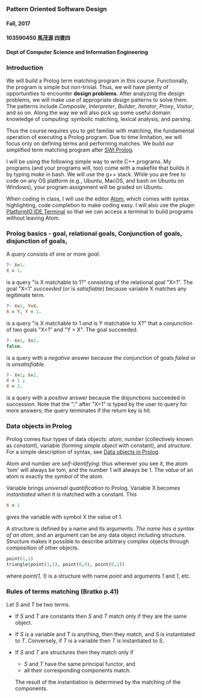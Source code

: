 ### Pattern Oriented Software Design
#### Fall, 2017
#### 103590450 馬茂源 四資四
#### Dept of Computer Science and Information Engineering


### Introduction
We will build a Prolog term matching program in this course. Functionally, the program is simple but non-trivial. Thus, we will have plenty of opportunities to encounter **design problems**. After analyzing the design problems, we will make use of appropriate design patterns to solve them. The patterns include _Composite_, _Interpreter_, _Builder_, _Iterator_, _Proxy_, _Visitor_, and so on. Along the way we will also pick up some useful domain knowledge of computing: symbolic matching, lexical analysis, and parsing.

Thus the course requires you to get familiar with matching, the fundamental operation of executing a Prolog program. Due to time limitation, we will focus only on defining terms and performing matches. We build our simplified term matching program after [SWI Prolog](http://www.swi-prolog.org/).

I will be using the following simple way to write C++ programs. My programs (and your programs will, too) come with a makefile that builds it by typing _make_ in bash. We will use the g++ stack. While you are free to code on any OS platform (e.g., Ubuntu, MacOS, and bash on Ubuntu on Windows), your program assignment will be graded on Ubuntu.

When coding in class, I will use the editor [Atom](https://atom.io), which comes with syntax highlighting, code completion to make coding easy. I will also use the plugin [PlatformIO IDE Terminal](https://atom.io/packages/platformio-ide-terminal) so that we can access a terminal to build programs without leaving Atom.

### Prolog basics - goal, relational goals, Conjunction of goals, disjunction of goals,

A _query_ consists of one or more _goal_:

```prolog
?- X=1.
X = 1.
```

is a query "is X matchable to 1?" consisting of the relational goal "X=1". The goal "X=1" _succeeded_ (or is _satisfiable_) because variable X matches any legitimate term.

```prolog
?- X=1, Y=X.
X = Y, Y = 1.
```

is a query "is X matchable to 1 _and_ is Y matchable to X?" that a _conjunction_ of two goals "X=1" and "Y = X". The goal succeeded.


```prolog
?- X=1, X=2.
false.
```

is a query with a _negative_ answer because the conjunction of goals  _failed_ or is _unsatisfiable_.

```prolog
?- X=1; X=2.
X = 1 ;
X = 2.
```

is a query with a _positive_ answer because the disjunctions succeeded in succession. Note that the ";" after "X=1" is typed by the user to query for more answers; the query terminates if the return key is hit.

### Data objects in Prolog

Prolog comes four types of data objects: _atom_, _number_ (collectively known as _constant_), variable (forming _simple object_ with constant), and _structure_. For a simple description of syntax, see
[Data objects in Prolog](http://eecs.wsu.edu/~cook/ai/lectures/prolog/node15.html).

Atom and number are _self-identifying_: thus wherever you see it, the atom 'tom' will always be tom, and the number 1 will always be 1. The _value_ of an atom is exactly the _symbol_ of the atom.

Variable brings _universal quantification_ to Prolog. Variable X becomes _instantiated_ when it is matched with a constant. This
```prolog
X = 1
```
gives the variable with symbol X the value of 1.  

A structure is defined by a name and its arguments. _The name has a syntax of an atom_, and an argument can be any data object including structure. Structure makes it possible to describe arbitrary complex objects through composition of other objects.

```prolog
point(1,1)
triangle(point(1,1), point(0,0), point(0,1))
```

where _point(1, 1)_ is a structure with name _point_ and arguments _1_ and _1_, etc.

### Rules of terms matching (Bratko p.41)

Let _S_ and _T_ be two terms.

* If _S_ and _T_ are constants then _S_ and _T_ match only if they are the same object.
* If _S_ is a variable and T is anything, then they match, and _S_ is instantiated to _T_. Conversely, if _T_ is a variable then _T_ is instantiated to _S_.  
* If _S_ and _T_ are structures then they match only if
  * _S_ and _T_ have the same principal functor, and
  * all their corresponding components match.

  The result of the instantiation is determined by the matching of the components.